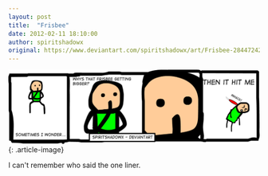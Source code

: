 ```yaml
---
layout: post
title:  "Frisbee"
date: 2012-02-11 18:10:00
author: spiritshadowx
original: https://www.deviantart.com/spiritshadowx/art/Frisbee-284472429
---
```


![](/assets/img/2012-02-11-1.webp)
{: .article-image}

I can't remember who said the one liner.
